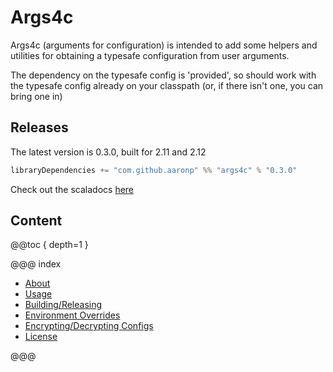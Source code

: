 Args4c
======

Args4c (arguments for configuration) is intended to add some helpers and utilities for obtaining a typesafe configuration from user arguments.

The dependency on the typesafe config is 'provided', so should work with the typesafe config
already on your classpath (or, if there isn't one, you can bring one in)

## Releases

The latest version is 0.3.0, built for 2.11 and 2.12

```scala
libraryDependencies += "com.github.aaronp" %% "args4c" % "0.3.0"
```

Check out the scaladocs [here](https://aaronp.github.io/args4c/api/latest/args4c/index.html)

## Content

@@toc { depth=1 }

@@@ index


* [About](about.md)
* [Usage](usage.md)
* [Building/Releasing](building.md)
* [Environment Overrides](environment.md)
* [Encrypting/Decrypting Configs](secretConfig.md)
* [License](license.md)

@@@

